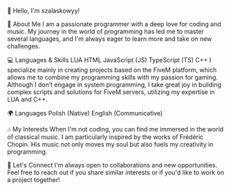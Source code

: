 👋 Hello, I'm szalaskowyy!

🚀 About Me
I am a passionate programmer with a deep love for coding and music. My journey in the world of programming has led me to master several languages, and I'm always eager to learn more and take on new challenges.

💻 Languages & Skills
LUA
HTML
JavaScript (JS)
TypeScript (TS)
C++
I specialize mainly in creating projects based on the FiveM platform, which allows me to combine my programming skills with my passion for gaming. Although I don’t engage in system programming, I take great joy in building complex scripts and solutions for FiveM servers, utilizing my expertise in LUA and C++.

🌍 Languages
Polish (Native)
English (Communicative)

🎶 My Interests
When I'm not coding, you can find me immersed in the world of classical music. I am particularly inspired by the works of Frédéric Chopin. His music not only moves my soul but also fuels my creativity in programming.

🌱 Let's Connect
I'm always open to collaborations and new opportunities. Feel free to reach out if you share similar interests or if you'd like to work on a project together!
